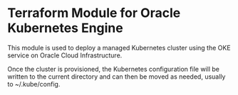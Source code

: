 # Terraform Module for Oracle Kubernetes Engine

This module is used to deploy a managed Kubernetes cluster using the OKE service on Oracle Cloud Infrastructure.

Once the cluster is provisioned, the Kubernetes configuration file will be written to the current directory and
can then be moved as needed, usually to ~/.kube/config.

